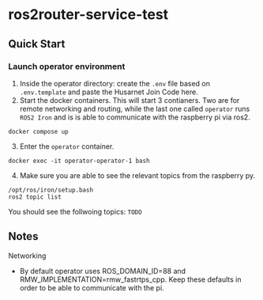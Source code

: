 # ros2router-service-test

## Quick Start

### Launch operator environment

1. Inside the operator directory: create the `.env` file based on `.env.template` and paste the Husarnet Join Code here.
2. Start the docker containers. This will start 3 contianers. Two are for remote networking and routing, while the last one called `operator` runs `ROS2 Iron` and is is able to communicate with the raspberry pi
via ros2. 
```
docker compose up
```
3. Enter the `operator` container.
```
docker exec -it operator-operator-1 bash
```
4. Make sure you are able to see the relevant topics from the raspberry py.
```
/opt/ros/iron/setup.bash
ros2 topic list
```
You should see the follwoing topics: `TODO`

## Notes
Networking
- By default operator uses ROS_DOMAIN_ID=88 and RMW_IMPLEMENTATION=rmw_fastrtps_cpp. Keep these defaults in order to be able to communicate with the pi.

